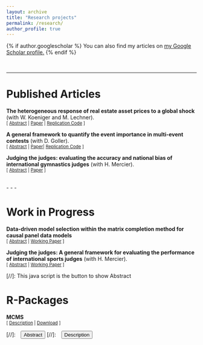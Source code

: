 ```yaml
---
layout: archive
title: "Research projects"
permalink: /research/
author_profile: true
---
```


{% if author.googlescholar %}
  You can also find my articles on <u><a href="{{author.googlescholar}}">my Google Scholar profile</a>.</u>
{% endif %}

<br/> 

- - -

# Published Articles

**The heterogeneous response of real estate asset prices to a global shock** (with W. Koeniger and M. Lechner). <br/>
<small>[ <a href="#/" onclick="visib('re21')">Abstract</a> | <a href="https://academic.oup.com/jrsssa/advance-article/doi/10.1093/jrsssa/qnae078/7742468" target="_blank" rel="noopener noreferrer">Paper</a> | <a href="https://dataverse.harvard.edu/dataset.xhtml?persistentId=doi:10.7910/DVN/OIW7VX" target="_blank" rel="noopener noreferrer">Replication Code</a> ] </small>

<div id="re21" style="display: none; text-align: justify; line-height: 1.2" ><small>
We estimate the transmission of the pandemic shock in 2020 to the residential and commercial real estate market by causal machine learning, using granular data for Germany. We exploit differences in the incidence of Covid infections and short-time work at the municipal level for the identification of epidemiological and economic effects of the pandemic. We find that (i) a larger incidence of Covid infections temporarily reduced rents for retail real estate; (ii) a larger incidence of short-time work temporarily reduced rents of office real estate; (iii) the pandemic increased prices, particularly in the top price segment of commercial real estate.
</small><br><br/></div>

**A general framework to quantify the event importance in multi-event contests** (with D. Goller). <br/>
<small>[ <a href="#/" onclick="visib('event_importance')">Abstract</a> | <a href="https://link.springer.com/article/10.1007/s10479-023-05540-x" target="_blank" rel="noopener noreferrer">Paper</a>| <a href="https://dataverse.harvard.edu/dataset.xhtml?persistentId=doi:10.7910/DVN/F3QA9N" target="_blank" rel="noopener noreferrer">Replication Code</a> ] </small>

<div id="event_importance" style="display: none; text-align: justify; line-height: 1.2" ><small>
We propose a statistical framework for quantifying the importance of single events that do not provide intermediate rewards but offer implicit incentives through scheduling and the reward structure at the end of a multi-event contest. Applying the framework to primary elections in the US, where earlier elections have greater importance and influence, we show that schedule variations can mitigate the problem of front-loading elections. When applied to European football, we demonstrate the utility and meaningfulness of quantified event importance in relation to the in-match performance of contestants to improve outcome prediction and to provide an early indication of public interest.
</small><br><br/></div>

**Judging the judges: evaluating the accuracy and national bias of international gymnastics judges** (with H. Mercier). <br/>
<small>[ <a href="#/" onclick="visib('judging2021')">Abstract</a> | <a href="https://www.degruyter.com/document/doi/10.1515/jqas-2019-0113/html?lang=en" target="_blank" rel="noopener noreferrer">Paper</a> ]  </small>

<div id="judging2021" style="display: none; text-align: justify; line-height: 1.2" ><small>
We design, describe and implement a statistical engine to analyze the performance of gymnastics judges with three objectives: (1) provide constructive feedback to judges, executive committees and national federations; (2) assign the best judges to the most important competitions; (3) detect bias and persistent misjudging. Judging a gymnastics routine is a random process, and we model this process using heteroscedastic random variables. The developed marking score scales the difference between the mark of a judge and the true performance level of a gymnast as a function of the intrinsic judging error variability estimated from historical data for each apparatus. This dependence between judging variability and performance quality has never been properly studied. We leverage the intrinsic judging error variability and the marking score to detect outlier marks and study the national bias of judges favoring athletes of the same nationality. We also study ranking scores assessing to what extent judges rate gymnasts in the correct order. Our main observation is that there are significant differences between the best and worst judges, both in terms of accuracy and national bias. The insights from this work have led to recommendations and rule changes at the Fédération Internationale de Gymnastique.
</small><br><br/></div>
<br/> 
- - - 

# Work in Progress

**Data-driven model selection within the matrix completion method for causal panel data models** <br/>
<small>[ <a href="#/" onclick="visib('matrix_completion')">Abstract</a> | <a href="https://arxiv.org/abs/2402.01069	" target="_blank" rel="noopener noreferrer">Working Paper</a>  ] </small>

<div id="matrix_completion" style="display: none; text-align: justify; line-height: 1.2" ><small>
Matrix completion estimators are employed in causal panel data models to regulate the rank of the underlying factor model using nuclear norm minimization. This convex optimization problem enables concurrent regularization of a potentially high-dimensional set of covariates to shrink the model size. For valid finite sample inference, we adopt a permutation-based approach and prove its validity for any treatment assignment mechanism. Simulations illustrate the consistency of the proposed estimator in parameter estimation and variable selection. An application to public health policies in Germany demonstrates the data-driven model selection feature on empirical data and finds no effect of travel restrictions on the containment of severe Covid-19 infections.
</small><br><br/></div>

**Judging the judges: A general framework for evaluating the performance of international sports judges** (with H. Mercier). <br/>
<small>[ <a href="#/" onclick="visib('judging2018')">Abstract</a> | <a href="../files/Paper_HM.pdf" target="_blank" rel="noopener noreferrer">Working Paper</a> ] </small>

<div id="judging2018" style="display: none; text-align: justify; line-height: 1.2" ><small>
The monitoring of judges in sports is an important topic due to the media exposure of international sporting events and the huge monetary sums that directly depend on the outcomes of competitions. We present a method to assess the accuracy of sports judges applicable to all sports where panels of judges evaluate athletic performances on a finite scale. We analyze judging scores from eight different sports with comparable judging systems: artistic swimming, diving, dressage, figure skating, freestyle skiing, freestyle snowboard, gymnastics and ski jumping. We identify, for each aforementioned sport, a general and accurate pattern of the intrinsic judging error variability as a function of the performance level of the athlete. With the notable exception of dressage, this intrinsic judging inaccuracy is heteroscedastic and can be approximated by a concave quadratic curve, indicating increased consensus among judges towards the best athletes. Using this observation, we can evaluate the performance of judges compared to their peers, and distinguish erratic from precise judges and potential cheating from unintentional misjudging. Our analysis also reveals valuable insights about the judging practices of the sports under consideration, including a systemic problem in dressage where judges disagree on what constitutes a good performance.
</small><br><br/></div>

[//]: This java script is the button to show Abstract
<script>
 function visib(id) {
  var x = document.getElementById(id);
  if (x.style.display === "block") {
    x.style.display = "none";
  } else {
    x.style.display = "block";
  }
}
</script>

# R-Packages

**MCMS** <br/>
<small>[ <a href="#/" onclick="visib('MCMS')">Description</a> | <a href="https://github.com/heinigersandro/MCMS" target="_blank" rel="noopener noreferrer">Download</a> ] </small>

<div id="MCMS" style="display: none; text-align: justify; line-height: 1.2" ><small>
The MCMS package provides functions to calculate the average treatment effect on the treated (ATET), estimating a low-rank factor model plus noise with a linear covariate term using the matrix completion method. The method uses nuclear norm regularization on the rank of the matrix of unobserved factors and l-1 regularization on the covariate model to simultaneously reduce the model complexity in the covariates.
</small><br><br/></div>

[//]:&emsp;<button onclick="visib('polariz')" class="btn btn--inverse btn--small">Abstract</button>
[//]:&emsp;<button onclick="visib('polariz')" class="btn btn--inverse btn--small">Description</button>

